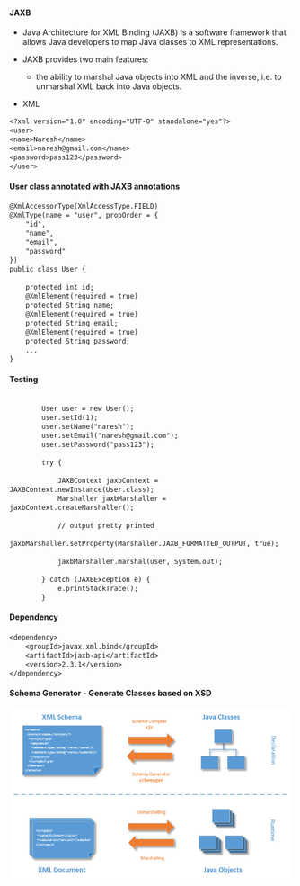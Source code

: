 #### JAXB 
* Java Architecture for XML Binding (JAXB) is a software framework that allows Java developers to map Java classes to XML representations. 
* JAXB provides two main features: 
	* the ability to marshal Java objects into XML and the inverse, i.e. to unmarshal XML back into Java objects.


* XML
```
<?xml version="1.0" encoding="UTF-8" standalone="yes"?>
<user>
<name>Naresh</name>
<email>naresh@gmail.com</name>
<password>pass123</password>
</user>
```

#### User class annotated with JAXB annotations
```
@XmlAccessorType(XmlAccessType.FIELD)
@XmlType(name = "user", propOrder = {
    "id",
    "name",
    "email",
    "password"
})
public class User {

    protected int id;
    @XmlElement(required = true)
    protected String name;
    @XmlElement(required = true)
    protected String email;
    @XmlElement(required = true)
    protected String password;
    ...
}
```

#### Testing
```

		User user = new User();
		user.setId(1);
		user.setName("naresh");
		user.setEmail("naresh@gmail.com");
		user.setPassword("pass123");

		try {

			JAXBContext jaxbContext = JAXBContext.newInstance(User.class);
			Marshaller jaxbMarshaller = jaxbContext.createMarshaller();

			// output pretty printed
			jaxbMarshaller.setProperty(Marshaller.JAXB_FORMATTED_OUTPUT, true);

			jaxbMarshaller.marshal(user, System.out);

		} catch (JAXBException e) {
			e.printStackTrace();
		}
```

#### Dependency
```
<dependency>
	<groupId>javax.xml.bind</groupId>
	<artifactId>jaxb-api</artifactId>
	<version>2.3.1</version>
</dependency> 
```


#### Schema Generator - Generate Classes based on XSD
![](jaxb.png)
